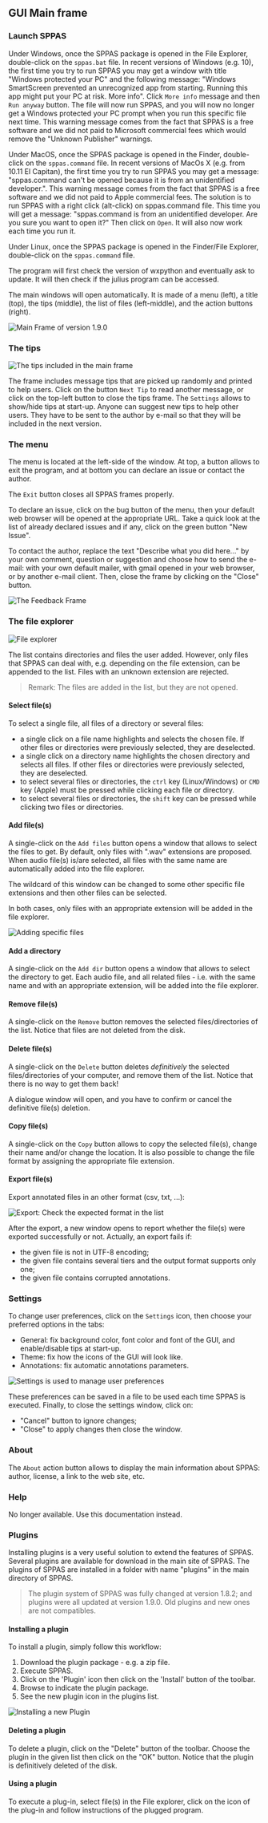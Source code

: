 ## GUI Main frame


### Launch SPPAS

Under Windows, once the SPPAS package is opened in the File Explorer,
double-click on the `sppas.bat` file.
In recent versions of Windows (e.g. 10), the first time you try 
to run SPPAS you may get a window with title "Windows protected your PC"
and the following message: "Windows SmartScreen prevented an unrecognized 
app from starting. Running this app might put your PC at risk. More info".
Click `More info` message and then `Run anyway` button. 
The file will now run SPPAS, and you will now no longer get a Windows 
protected your PC prompt when you run this specific file next time.
This warning message comes from the fact that SPPAS is a free software
and we did not paid to Microsoft commercial fees which would remove the 
"Unknown Publisher" warnings. 

Under MacOS, once the SPPAS package is opened in the Finder, double-click 
on the `sppas.command` file. In recent versions of MacOs X (e.g. from 10.11 
El Capitan), the first time you try to run SPPAS you may get a message:
"sppas.command can't be opened because it is from an unidentified developer.".
This warning message comes from the fact that SPPAS is a free software
and we did not paid to Apple commercial fees. The solution is to run SPPAS 
with a right click (alt-click) on sppas.command file. This time you will get
a message: "sppas.command is from an unidentified developer. Are you sure 
you want to open it?" Then click on `Open`. 
It will also now work each time you run it.

Under Linux, once the SPPAS package is opened in the 
Finder/File Explorer, double-click on the `sppas.command` file.

The program will first check the version of wxpython and eventually ask to 
update. It will then check if the julius program can be accessed.

The main windows will open automatically. It is made of a menu (left), 
a title (top), 
the tips (middle), 
the list of files (left-middle),
and the action buttons (right).

![Main Frame of version 1.9.0](./etc/screenshots/sppas-1-8-0.png)


### The tips

![The tips included in the main frame](./etc/screenshots/tips.png)

The frame includes message tips that are picked up randomly and printed to 
help users. Click on the button `Next Tip` to read another message, or click 
on the top-left button to close the tips frame. 
The `Settings` allows to show/hide tips at start-up.
Anyone can suggest new tips to help other users. They have to be
sent to the author by e-mail so that they will be included in the next 
version.


### The menu

The menu is located at the left-side of the window.
At top, a button allows to exit the program, and at bottom
you can declare an issue or contact the author.

The `Exit` button closes all SPPAS frames properly. 

To declare an issue, click on the bug button of the menu, then your default
web browser will be opened at the appropriate URL. Take a quick look at the 
list of already declared issues and if any, click on the green button "New
Issue".

To contact the author, replace the text "Describe what you did here..." by 
your own comment, question or suggestion and choose how to send the e-mail: 
with your own default mailer, with gmail opened in your web browser,
or by another e-mail client. Then, close the frame by clicking on the "Close"
button.

![The Feedback Frame](./etc/screenshots/feedback.png)


### The file explorer

![File explorer](./etc/screenshots/FLP.png)

The list contains directories and files the user added. However, only files 
that SPPAS can deal with, e.g. depending on the file extension, can be appended 
to the list. Files with an unknown extension are rejected.

>Remark: The files are added in the list, but they are not opened.


#### Select file(s)

To select a single file, all files of a directory or several files:

* a single click on a file name highlights and selects the chosen file. If other files or directories were previously selected, they are deselected.
* a single click on a directory name highlights the chosen directory and selects all files. If other files or directories were previously selected, they are deselected.
* to select several files or directories, the `ctrl` key (Linux/Windows) or `CMD` key (Apple) must be pressed while clicking each file or directory.
* to select several files or directories, the `shift` key can be pressed while clicking two files or directories.


#### Add file(s)

A single-click on the `Add files` button opens a window that allows to select
the files to get. By default, only files with ".wav" extensions are proposed.
When audio file(s) is/are selected, all files with the same name are 
automatically added into the file explorer. 

The wildcard of this window can be changed to some other specific file extensions
and then other files can be selected. 

In both cases, only files with an appropriate extension will be added in the 
file explorer.

![Adding specific files](./etc/screenshots/FLP-Add.png)


#### Add a directory

A single-click on the `Add dir` button opens a window that allows to select
the directory to get. 
Each audio file, and all related files - i.e. with the same name and with an 
appropriate extension, will be added into the file explorer.


#### Remove file(s)

A single-click on the `Remove` button removes the selected files/directories
of the list. Notice that files are not deleted from the disk.


#### Delete file(s)

A single-click on the `Delete` button deletes *definitively* the selected 
files/directories of your computer, and remove them of the list.
Notice that there is no way to get them back!

A dialogue window will open, and you have to confirm or cancel the 
definitive file(s) deletion.


#### Copy file(s)

A single-click on the `Copy` button allows to copy the selected file(s), 
change their name and/or change the location. It is also possible to 
change the file format by assigning the appropriate file extension. 


#### Export file(s)

Export annotated files in an other format (csv, txt, ...):

![Export: Check the expected format in the list](./etc/screenshots/FLP-Export.png)

After the export, a new window opens to report whether the file(s) were 
exported successfully or not. Actually, an export fails if:
- the given file is not in UTF-8 encoding;
- the given file contains several tiers and the output format supports only one;
- the given file contains corrupted annotations.


### Settings

To change user preferences, click on the `Settings` icon, then choose your
preferred options in the tabs: 

- General: fix background color, font color and font of the GUI, and enable/disable tips at start-up.
- Theme: fix how the icons of the GUI will look like. 
- Annotations: fix automatic annotations parameters.

![Settings is used to manage user preferences](./etc/screenshots/settings.png)

These preferences can be saved in a file to be used each time SPPAS is executed. 
Finally, to close the settings window, click on:

- "Cancel" button to ignore changes;
- "Close" to apply changes then close the window.


### About

The `About` action button allows to display the main information about SPPAS: 
author, license, a link to the web site, etc.


### Help

No longer available. Use this documentation instead.


### Plugins 

Installing plugins is a very useful solution to extend the features
of SPPAS. Several plugins are available for download in the main site
of SPPAS. The plugins of SPPAS are installed in a folder with name "plugins"
in the main directory of SPPAS.

> The plugin system of SPPAS was fully changed at version 1.8.2;
> and plugins were all updated at version 1.9.0.
> Old plugins and new ones are not compatibles.


#### Installing a plugin

To install a plugin, simply follow this workflow:

1. Download the plugin package - e.g. a zip file.
2. Execute SPPAS.
3. Click on the 'Plugin' icon then click on the 'Install' button of the toolbar.
4. Browse to indicate the plugin package.
5. See the new plugin icon in the plugins list.

![Installing a new Plugin](./etc/figures/plugin-workflow.png)


#### Deleting a plugin

To delete a plugin, click on the "Delete" button of the toolbar.
Choose the plugin in the given list then click on the "OK" button.
Notice that the plugin is definitively deleted of the disk.


#### Using a plugin

To execute a plug-in, select file(s) in the File explorer, click on the 
icon of the plug-in and follow instructions of the plugged program.
